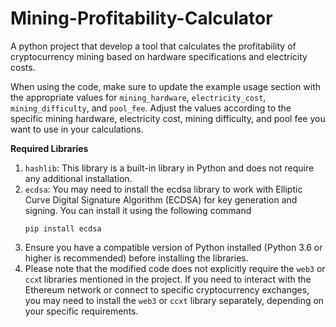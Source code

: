 # Mining-Profitability-Calculator
A python project that develop a tool that calculates the profitability of cryptocurrency mining based on hardware specifications and electricity costs.


When using the code, make sure to update the example usage section with the appropriate values for ```mining_hardware```, ```electricity_cost```, ```mining_difficulty```, and ```pool_fee```. Adjust the values according to the specific mining hardware, electricity cost, mining difficulty, and pool fee you want to use in your calculations.

__Required Libraries__
1. ```hashlib```: This library is a built-in library in Python and does not require any additional installation.
2. ```ecdsa```: You may need to install the ecdsa library to work with Elliptic Curve Digital Signature Algorithm (ECDSA) for key generation and signing. You can install it using the following command
   ```
   pip install ecdsa
   ```
3. Ensure you have a compatible version of Python installed (Python 3.6 or higher is recommended) before installing the libraries.
4. Please note that the modified code does not explicitly require the ```web3``` or ```ccx```t libraries mentioned in the project. If you need to interact with the Ethereum network or connect to specific cryptocurrency exchanges, you may need to install the ```web3``` or ```ccxt``` library separately, depending on your specific requirements.
